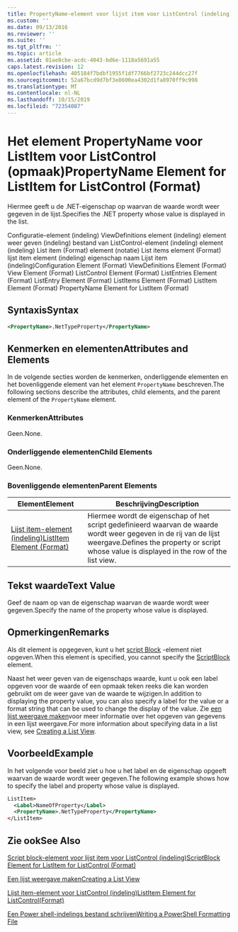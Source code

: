 ```yaml
---
title: PropertyName-element voor lijst item voor ListControl (indeling) | Microsoft Docs
ms.custom: ''
ms.date: 09/13/2016
ms.reviewer: ''
ms.suite: ''
ms.tgt_pltfrm: ''
ms.topic: article
ms.assetid: 01ae8cbe-acdc-4043-bd6e-1118a5691a55
caps.latest.revision: 12
ms.openlocfilehash: 405184f7bdbf1955f1df7766bf2723c244dcc27f
ms.sourcegitcommit: 52a67bcd9d7bf3e8600ea4302d1fa8970ff9c998
ms.translationtype: MT
ms.contentlocale: nl-NL
ms.lasthandoff: 10/15/2019
ms.locfileid: "72354087"
---
```

# <a name="propertyname-element-for-listitem-for-listcontrol-format"></a><span data-ttu-id="e30a9-102">Het element PropertyName voor ListItem voor ListControl (opmaak)</span><span class="sxs-lookup"><span data-stu-id="e30a9-102">PropertyName Element for ListItem for ListControl (Format)</span></span>

<span data-ttu-id="e30a9-103">Hiermee geeft u de .NET-eigenschap op waarvan de waarde wordt weer gegeven in de lijst.</span><span class="sxs-lookup"><span data-stu-id="e30a9-103">Specifies the .NET property whose value is displayed in the list.</span></span>

<span data-ttu-id="e30a9-104">Configuratie-element (indeling) ViewDefinitions element (indeling) element weer geven (indeling) bestand van ListControl-element (indeling) element (indeling) List item (Format) element (notatie) List items element (Format) lijst item element (indeling) eigenschap naam Lijst item (indeling)</span><span class="sxs-lookup"><span data-stu-id="e30a9-104">Configuration Element (Format) ViewDefinitions Element (Format) View Element (Format) ListControl Element (Format) ListEntries Element (Format) ListEntry Element (Format) ListItems Element (Format) ListItem Element (Format) PropertyName Element for ListItem (Format)</span></span>

## <a name="syntax"></a><span data-ttu-id="e30a9-105">Syntaxis</span><span class="sxs-lookup"><span data-stu-id="e30a9-105">Syntax</span></span>

```xml
<PropertyName>.NetTypeProperty</PropertyName>
```

## <a name="attributes-and-elements"></a><span data-ttu-id="e30a9-106">Kenmerken en elementen</span><span class="sxs-lookup"><span data-stu-id="e30a9-106">Attributes and Elements</span></span>

<span data-ttu-id="e30a9-107">In de volgende secties worden de kenmerken, onderliggende elementen en het bovenliggende element van het element `PropertyName` beschreven.</span><span class="sxs-lookup"><span data-stu-id="e30a9-107">The following sections describe the attributes, child elements, and the parent element of the `PropertyName` element.</span></span>

### <a name="attributes"></a><span data-ttu-id="e30a9-108">Kenmerken</span><span class="sxs-lookup"><span data-stu-id="e30a9-108">Attributes</span></span>

<span data-ttu-id="e30a9-109">Geen.</span><span class="sxs-lookup"><span data-stu-id="e30a9-109">None.</span></span>

### <a name="child-elements"></a><span data-ttu-id="e30a9-110">Onderliggende elementen</span><span class="sxs-lookup"><span data-stu-id="e30a9-110">Child Elements</span></span>

<span data-ttu-id="e30a9-111">Geen.</span><span class="sxs-lookup"><span data-stu-id="e30a9-111">None.</span></span>

### <a name="parent-elements"></a><span data-ttu-id="e30a9-112">Bovenliggende elementen</span><span class="sxs-lookup"><span data-stu-id="e30a9-112">Parent Elements</span></span>

|<span data-ttu-id="e30a9-113">Element</span><span class="sxs-lookup"><span data-stu-id="e30a9-113">Element</span></span>|<span data-ttu-id="e30a9-114">Beschrijving</span><span class="sxs-lookup"><span data-stu-id="e30a9-114">Description</span></span>|
|-------------|-----------------|
|[<span data-ttu-id="e30a9-115">Lijst item-element (indeling)</span><span class="sxs-lookup"><span data-stu-id="e30a9-115">ListItem Element (Format)</span></span>](./listitem-element-for-listitems-for-listcontrol-format.md)|<span data-ttu-id="e30a9-116">Hiermee wordt de eigenschap of het script gedefinieerd waarvan de waarde wordt weer gegeven in de rij van de lijst weergave.</span><span class="sxs-lookup"><span data-stu-id="e30a9-116">Defines the property or script whose value is displayed in the row of the list view.</span></span>|

## <a name="text-value"></a><span data-ttu-id="e30a9-117">Tekst waarde</span><span class="sxs-lookup"><span data-stu-id="e30a9-117">Text Value</span></span>

<span data-ttu-id="e30a9-118">Geef de naam op van de eigenschap waarvan de waarde wordt weer gegeven.</span><span class="sxs-lookup"><span data-stu-id="e30a9-118">Specify the name of the property whose value is displayed.</span></span>

## <a name="remarks"></a><span data-ttu-id="e30a9-119">Opmerkingen</span><span class="sxs-lookup"><span data-stu-id="e30a9-119">Remarks</span></span>

<span data-ttu-id="e30a9-120">Als dit element is opgegeven, kunt u het [script Block](./scriptblock-element-for-listitem-for-listcontrol-format.md) -element niet opgeven.</span><span class="sxs-lookup"><span data-stu-id="e30a9-120">When this element is specified, you cannot specify the [ScriptBlock](./scriptblock-element-for-listitem-for-listcontrol-format.md) element.</span></span>

<span data-ttu-id="e30a9-121">Naast het weer geven van de eigenschaps waarde, kunt u ook een label opgeven voor de waarde of een opmaak teken reeks die kan worden gebruikt om de weer gave van de waarde te wijzigen.</span><span class="sxs-lookup"><span data-stu-id="e30a9-121">In addition to displaying the property value, you can also specify a label for the value or a format string that can be used to change the display of the value.</span></span> <span data-ttu-id="e30a9-122">Zie [een lijst weergave maken](./creating-a-list-view.md)voor meer informatie over het opgeven van gegevens in een lijst weergave.</span><span class="sxs-lookup"><span data-stu-id="e30a9-122">For more information about specifying data in a list view, see [Creating a List View](./creating-a-list-view.md).</span></span>

## <a name="example"></a><span data-ttu-id="e30a9-123">Voorbeeld</span><span class="sxs-lookup"><span data-stu-id="e30a9-123">Example</span></span>

<span data-ttu-id="e30a9-124">In het volgende voor beeld ziet u hoe u het label en de eigenschap opgeeft waarvan de waarde wordt weer gegeven.</span><span class="sxs-lookup"><span data-stu-id="e30a9-124">The following example shows how to specify the label and property whose value is displayed.</span></span>

```xml
ListItem>
  <Label>NameOfProperty</Label>
  <PropertyName>.NetTypeProperty</PropertyName>
</ListItem>

```

## <a name="see-also"></a><span data-ttu-id="e30a9-125">Zie ook</span><span class="sxs-lookup"><span data-stu-id="e30a9-125">See Also</span></span>

[<span data-ttu-id="e30a9-126">Script block-element voor lijst item voor ListControl (indeling)</span><span class="sxs-lookup"><span data-stu-id="e30a9-126">ScriptBlock Element for ListItem for ListControl (Format)</span></span>](./scriptblock-element-for-listitem-for-listcontrol-format.md)

[<span data-ttu-id="e30a9-127">Een lijst weergave maken</span><span class="sxs-lookup"><span data-stu-id="e30a9-127">Creating a List View</span></span>](./creating-a-list-view.md)

[<span data-ttu-id="e30a9-128">Lijst item-element voor ListControl (indeling)</span><span class="sxs-lookup"><span data-stu-id="e30a9-128">ListItem Element for ListControl(Format)</span></span>](./listitem-element-for-listitems-for-listcontrol-format.md)

[<span data-ttu-id="e30a9-129">Een Power shell-indelings bestand schrijven</span><span class="sxs-lookup"><span data-stu-id="e30a9-129">Writing a PowerShell Formatting File</span></span>](./writing-a-powershell-formatting-file.md)
